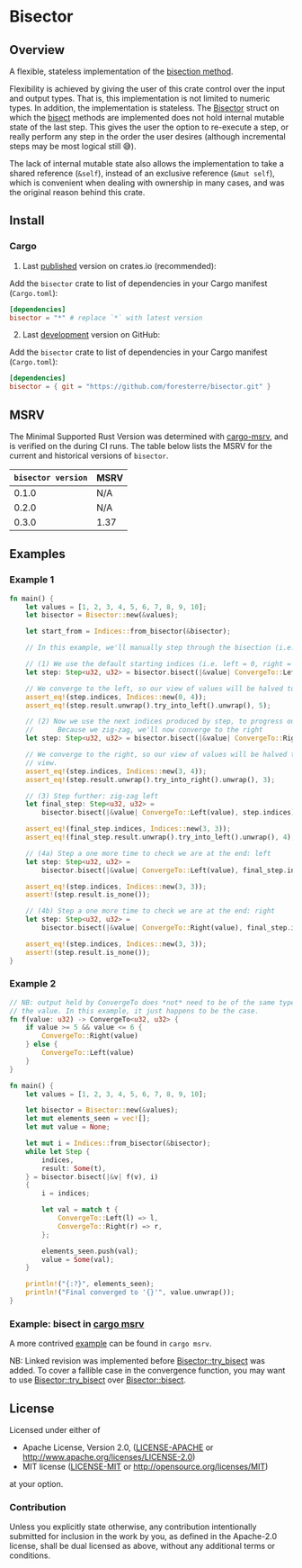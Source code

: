 # Bisector

## Overview

A flexible, stateless implementation of the [bisection method](https://en.wikipedia.org/wiki/Bisection_method). 

Flexibility is achieved by giving the user of this crate control over the input and output types. That is,
this implementation is not limited to numeric types. In addition, the implementation is stateless. The [Bisector](https://docs.rs/bisector/latest/bisector/struct.Bisector.html#)
struct on which the [bisect](https://docs.rs/bisector/latest/bisector/struct.Bisector.html#method.bisect) methods are implemented
does not hold internal mutable state of the last step. This gives the user the option to re-execute a step,
or really perform any step in the order the user desires (although incremental steps may be most logical still 😅).

The lack of internal mutable state also allows the implementation to take a shared reference (`&self`), instead of an exclusive
reference (`&mut self`), which is convenient when dealing with ownership in many cases, and was the original reason
behind this crate.

## Install

### Cargo

1) Last [published](https://crates.io/crates/bisector) version on crates.io (recommended):

Add the `bisector` crate to list of dependencies in your Cargo manifest (`Cargo.toml`):
```toml
[dependencies]
bisector = "*" # replace `*` with latest version
```

2) Last [development](https://github.com/foresterre/bisector) version on GitHub:

Add the `bisector` crate to list of dependencies in your Cargo manifest (`Cargo.toml`):
```toml
[dependencies]
bisector = { git = "https://github.com/foresterre/bisector.git" }
```

## MSRV

The Minimal Supported Rust Version was determined with [cargo-msrv](https://github.com/foresterre/cargo-msrv), and 
is verified on the during CI runs. The table below lists the MSRV for the current and historical versions of `bisector`. 

| `bisector version` | MSRV |
|--------------------|------|
| 0.1.0              | N/A  |
| 0.2.0              | N/A  |
| 0.3.0              | 1.37 |


## Examples

### Example 1

```rust
fn main() {
    let values = [1, 2, 3, 4, 5, 6, 7, 8, 9, 10];
    let bisector = Bisector::new(&values);

    let start_from = Indices::from_bisector(&bisector);

    // In this example, we'll manually step through the bisection (i.e. without a loop).

    // (1) We use the default starting indices (i.e. left = 0, right = |values| - 1 = 9);
    let step: Step<u32, u32> = bisector.bisect(|&value| ConvergeTo::Left(value), start_from);

    // We converge to the left, so our view of values will be halved to the left half.
    assert_eq!(step.indices, Indices::new(0, 4));
    assert_eq!(step.result.unwrap().try_into_left().unwrap(), 5);

    // (2) Now we use the next indices produced by step, to progress our bisection: step.indices
    //      Because we zig-zag, we'll now converge to the right
    let step: Step<u32, u32> = bisector.bisect(|&value| ConvergeTo::Right(value), step.indices);

    // We converge to the right, so our view of values will be halved to the right half of our previous
    // view.
    assert_eq!(step.indices, Indices::new(3, 4));
    assert_eq!(step.result.unwrap().try_into_right().unwrap(), 3);

    // (3) Step further: zig-zag left
    let final_step: Step<u32, u32> =
        bisector.bisect(|&value| ConvergeTo::Left(value), step.indices);

    assert_eq!(final_step.indices, Indices::new(3, 3));
    assert_eq!(final_step.result.unwrap().try_into_left().unwrap(), 4);

    // (4a) Step a one more time to check we are at the end: left
    let step: Step<u32, u32> =
        bisector.bisect(|&value| ConvergeTo::Left(value), final_step.indices);

    assert_eq!(step.indices, Indices::new(3, 3));
    assert!(step.result.is_none());

    // (4b) Step a one more time to check we are at the end: right
    let step: Step<u32, u32> =
        bisector.bisect(|&value| ConvergeTo::Right(value), final_step.indices);

    assert_eq!(step.indices, Indices::new(3, 3));
    assert!(step.result.is_none());
}
```

### Example 2

```rust
// NB: output held by ConvergeTo does *not* need to be of the same type as
// the value. In this example, it just happens to be the case.
fn f(value: u32) -> ConvergeTo<u32, u32> {
    if value >= 5 && value <= 6 {
        ConvergeTo::Right(value)
    } else {
        ConvergeTo::Left(value)
    }
}

fn main() {
    let values = [1, 2, 3, 4, 5, 6, 7, 8, 9, 10];

    let bisector = Bisector::new(&values);
    let mut elements_seen = vec![];
    let mut value = None;

    let mut i = Indices::from_bisector(&bisector);
    while let Step {
        indices,
        result: Some(t),
    } = bisector.bisect(|&v| f(v), i)
    {
        i = indices;

        let val = match t {
            ConvergeTo::Left(l) => l,
            ConvergeTo::Right(r) => r,
        };

        elements_seen.push(val);
        value = Some(val);
    }

    println!("{:?}", elements_seen);
    println!("Final converged to '{}'", value.unwrap());
}
```

### Example: bisect in [cargo msrv](https://github.com/foresterre/cargo-msrv)

A more contrived [example](https://github.com/foresterre/cargo-msrv/blob/6c18525f4c1dcb888b6e4392cef52c8ecdf1adc6/src/search_methods/bisect.rs) can be found in `cargo msrv`.

NB: Linked revision was implemented before [Bisector::try_bisect](https://docs.rs/bisector/latest/bisector/struct.Bisector.html#method.try_bisect) was added. 
To cover a fallible case in the convergence function, you may want to use [Bisector::try_bisect](https://docs.rs/bisector/latest/bisector/struct.Bisector.html#method.try_bisect)
over [Bisector::bisect](https://docs.rs/bisector/latest/bisector/struct.Bisector.html#method.bisect).

## License

Licensed under either of

* Apache License, Version 2.0, ([LICENSE-APACHE](LICENSE-APACHE) or http://www.apache.org/licenses/LICENSE-2.0)
* MIT license ([LICENSE-MIT](LICENSE-MIT) or http://opensource.org/licenses/MIT)

at your option.

### Contribution

Unless you explicitly state otherwise, any contribution intentionally
submitted for inclusion in the work by you, as defined in the Apache-2.0
license, shall be dual licensed as above, without any additional terms or
conditions.